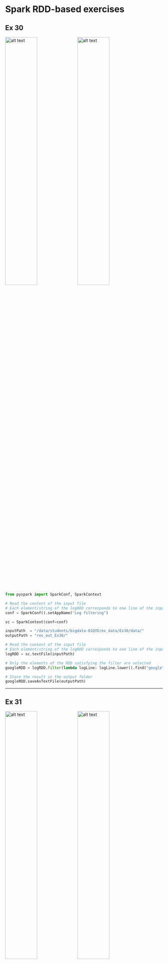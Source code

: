 # Spark RDD-based exercises

## Ex 30

<p float="left">
    <img src="./images/image.png" alt="alt text" width="45%" />
    <img src="./images/image-1.png" alt="alt text" width="45%" />
</p>

```python
from pyspark import SparkConf, SparkContext

# Read the content of the input file
# Each element/string of the logRDD corresponds to one line of the input file
conf = SparkConf().setAppName("Log filtering")

sc = SparkContext(conf=conf)

inputPath  = "/data/students/bigdata-01QYD/ex_data/Ex30/data/"
outputPath = "res_out_Ex30/" 

# Read the content of the input file
# Each element/string of the logRDD corresponds to one line of the input file
logRDD = sc.textFile(inputPath)

# Only the elements of the RDD satisfying the filter are selected
googleRDD = logRDD.filter(lambda logLine: logLine.lower().find("google") >= 0)

# Store the result in the output folder
googleRDD.saveAsTextFile(outputPath)
```

---

## Ex 31

<p float="left">
    <img src="./images/image-2.png" alt="alt text" width="45%" />
    <img src="./images/image-3.png" alt="alt text" width="45%" />
</p>

#### difference between map() and flatmap()

`map()` and `flatMap()` are both Spark transformations used to apply a function to each element of an RDD, but they behave differently in terms of output structure.

1) map()
    - Transforms each input element into one output element.
    - The result is an RDD where each input element maps to a single transformed element.

    Example:

    ```python
    rdd = sc.parallelize(["hello", "world"])

    mapped_rdd = rdd.map(lambda x: x.upper())
    print(mapped_rdd.collect())

    # Output: ['HELLO', 'WORLD']

    ```

2) flatmap()
    - Transforms each input element into zero or more output elements.
    - The result is a flattened RDD where the transformation function returns an iterable, and Spark automatically expands (flattens) it.
    Example:

    ```python
    rdd = sc.parallelize(["hello world", "hi"])

    flat_mapped_rdd = rdd.flatMap(lambda x: x.split(" "))
    print(flat_mapped_rdd.collect())

    # Output: ['hello', 'world', 'hi']

    ```

- Use map() when each input element should correspond to exactly one output element.
- Use flatMap() when each input element may produce multiple outputs, or when flattening a list structure.

#### version with map()

```python
from pyspark import SparkConf, SparkContext

conf = SparkConf().setAppName("Ex 31")
sc = SparkContext(conf=conf)

inputPath  = "/data/students/bigdata-01QYD/ex_data/Ex31/data/"
outputPath = "res_out_Ex31/"

# Read the content of the input file
# Each element/string of the logRDD corresponds to one line of the input file
logRDD = sc.textFile(inputPath)

# Only the elements of the RDD satisfying the filter are selected
googleRDD = logRDD.filter(lambda logLine: logLine.lower().find("www.google.com")>=0)

# Use map to select only the IP address. It is the first field before -
IPsRDD = googleRDD.map(lambda logLine: logLine.split('-')[0])

# Remove duplicates
distinctIPsRDD = IPsRDD.distinct()

# Store the result in the output folder
distinctIPsRDD.saveAsTextFile(outputPath)
```

#### version with flatmap()

```python
from pyspark import SparkConf, SparkContext

conf = SparkConf().setAppName("Ex 31")
sc = SparkContext(conf=conf)

inputPath  = "/data/students/bigdata-01QYD/ex_data/Ex31/data/"
outputPath = "res_out_Ex31/"

# Read the content of the input file
# Each element/string of the logRDD corresponds to one line of the input file
logRDD = sc.textFile(inputPath)

def filterAndExtractIP(line):
    # Inizialize the list that will be returned by this function
    listIPs = []
    
    # If line contains www.google.com add the IP of this line in the returned list
    if line.lower().find("www.google.com")>=0:
        IP = line.split('-')[0]
        listIPs.append(IP)
        
    # return listIPs
    return listIPs

# Only the elements of the RDD satisfying the filter are selected
# and the associated IPs are returned
# Those lines that do not contain "www.google.com" return an empy list.
IPsRDD = logRDD.flatMap(filterAndExtractIP)

# Remove duplicates
distinctIPsRDD = IPsRDD.distinct()

# Store the result in the output folder
distinctIPsRDD.saveAsTextFile(outputPath)
```

---

## Ex 32

<p float="left">
    <img src="./images/image-4.png" alt="alt text" width="45%" />
    <img src="./images/image-5.png" alt="alt text" width="45%" />
</p>

1. We can use the take `takeOrdered(num)` action → since by default it uses the ascending order, we customize the sorting function by negating the elements. In this way we get the elements in descending order and we  only the first one. Keep in mind it returns a list even if there is only one element.
2. We can also use the `top(num)` action → it will retrieve the `num` largest elements in the collection. Of course, we will take only the first one. Same as before: keep in mind it returns a list even if there is only one element.
3. Firstly, with `map()` we retrieve all the values (the same as the examples before) and then with `reduce()` we take only the maximum value.

### version with takeOrdered()

```python
from pyspark import SparkConf, SparkContext

conf = SparkConf().setAppName("Ex 32")
sc = SparkContext(conf=conf)

inputPath  = "/data/students/bigdata-01QYD/ex_data/Ex32/data/"

# Read the content of the input file
readingsRDD = sc.textFile(inputPath)

# Extract the PM10 values
# It can be implemented by using the map transformation
# Split each line and select the third field
# Remember to convert it into a float, otherwise it will be a string
pm10ValuesRDD = readingsRDD.map(lambda PM10Reading: float(PM10Reading.split(',')[2]))

# Select the maximum PM10 value by using the takeOrdered action. We need to change the "sort function"
maxPM10Value = pm10ValuesRDD.takeOrdered(1, lambda n: -1*n)[0]

# Print the result on the standard output of the Driver program/notebook
print(maxPM10Value)

```

### version with top() action

```python
from pyspark import SparkConf, SparkContext

conf = SparkConf().setAppName("Ex 32")
sc = SparkContext(conf=conf)

inputPath  = "/data/students/bigdata-01QYD/ex_data/Ex32/data/"

# Read the content of the input file
readingsRDD = sc.textFile(inputPath)

# Extract the PM10 values
# It can be implemented by using the map transformation
# Split each line and select the third field
pm10ValuesRDD = readingsRDD.map(lambda PM10Reading: float(PM10Reading.split(',')[2]))

# Select the maximum PM10 value by using the top action
maxPM10Value = pm10ValuesRDD.top(1)[0]

# Print the result on the standard output of the Driver program/notebook
print(maxPM10Value)
```

### version with reduce()

```python
from pyspark import SparkConf, SparkContext

conf = SparkConf().setAppName("Ex 32")
sc = SparkContext(conf=conf)

inputPath  = "/data/students/bigdata-01QYD/ex_data/Ex32/data/"

# Read the content of the input file
readingsRDD = sc.textFile(inputPath)

# Extract the PM10 values
# It can be implemented by using the map transformation
# Split each line and select the third field
pm10ValuesRDD = readingsRDD.map(lambda PM10Reading: float(PM10Reading.split(',')[2]))

# Select/compute the maximum PM10 value
# The lambda function is applied in a pairwise fashion to combine the elements
# It compares two values and returns the larger one, progressively reducing the RDD.
maxPM10Value = pm10ValuesRDD.reduce(lambda value1, value2: max(value1,value2))

# Print the result on the standard output of the Driver program/notebook
print("maxPM10Value")
```

##### How `reduce()` Works for Finding the Maximum Value

Let's break down how `reduce()` works for finding the **maximum PM10 value**.

```python
maxPM10Value = pm10ValuesRDD.reduce(lambda value1, value2: max(value1, value2))
```

##### Step-by-Step Explanation

1. **Initial Values**:
   - `value1` and `value2` are the two values that are taken from the RDD.

2. **Lambda Function**:
   - The lambda function `lambda value1, value2: max(value1, value2)` compares `value1` and `value2` and returns the larger of the two. This comparison happens iteratively across the entire RDD.

##### Example with RDD values

If the RDD contains the following values:

```python
[35.2, 42.3, 28.7, 50.1, 60.4]
```

Here’s how the process works:

1. The first comparison is between `35.2` and `42.3`. The function returns `42.3`.
2. Next, it compares `42.3` and `28.7`. The function returns `42.3`.
3. Then, it compares `42.3` and `50.1`. The function returns `50.1`.
4. Finally, it compares `50.1` and `60.4`. The function returns `60.4`.

##### Final Result

After applying the `reduce()` function across all elements in the RDD, the maximum PM10 value, `60.4`, is returned.

---

## Ex 33

<p float="left">
    <img src="./images/image-6.png" alt="alt text" width="45%" />
    <img src="./images/image-7.png" alt="alt text" width="45%" />
</p>

### version with top()

```python
# Read the content of the input file
readingsRDD = sc.textFile(inputPath)

# Extract the PM10 values
# It can be implemented by using the map transformation
# Split each line and select the third field
pm10ValuesRDD = readingsRDD.map(lambda PM10Reading: float(PM10Reading.split(',')[2]))

# Select the top-3 values
top3PM10Value = pm10ValuesRDD.top(3)

# Print the result on the standard output of the Driver program/notebook
print(top3PM10Value)
```

### version with takeOrdered()

```python
# Select the top-3 values
top3PM10Value = pm10ValuesRDD.takeOrdered(3, lambda num: -num)
```

---

## Ex 34

<p float="left">
    <img src="./images/image-8.png" alt="alt text" width="45%" />
    <img src="./images/image-9.png" alt="alt text" width="45%" />
</p>

1. We first map the values and find the maximum with reduce. We then use this result to select from all the lines only those where the PM10 value is equal to this one (`filter()` action).
We used the `reduce()` method to find the maximum, but we could have used `top()` or `takeOrdered()` as in the example before without problems.
Be careful: we can use `takeOrdered()` or `top()` only to select the maximum value, not to select all the lines associated with the maximum value!

### version with reduce() and filter()

```python
from pyspark import SparkConf, SparkContext

conf = SparkConf().setAppName("Ex 34")
sc = SparkContext(conf=conf)

inputPath  = "/data/students/bigdata-01QYD/ex_data/Ex34/data/"
outputPath = "res_out_Ex34/"

# Read the content of the input file
readingsRDD = sc.textFile(inputPath)

# Extract the PM10 values
# It can be implemented by using the map transformation
# Split each line and select the third field
pm10ValuesRDD = readingsRDD.map(lambda PM10Reading: float(PM10Reading.split(',')[2]))

# Select/compute the maximum PM10 value
maxPM10Value = pm10ValuesRDD.reduce(lambda value1, value2: max(value1,value2))

# Filter the content of readingsRDD
# Select only the line(s) associated with the maxPM10Value
selectedRecordsRDD = readingsRDD.filter(lambda PM10Reading: float(PM10Reading.split(',')[2])==maxPM10Value)

# Store the result in the output folder
selectedRecordsRDD.saveAsTextFile(outputPath)
```

### version with takeOrdered()

```py
# Select/compute the maximum PM10 value by using takeOrdered
maxPM10Value = pm10ValuesRDD.takeOrdered(1, lambda num: -num)[0]
```

We only select the maximum and then nothing changes with respect to the previous version.

It would have been **WRONG** a solution like this:

```py
# Extract the top-1 result by using takeOrdered
# Consider the PM10 value to select the top-1 line
selectedRecords  = readingsRDD.takeOrdered(1, lambda PM10Reading: -1*float(PM10Reading.split(',')[2]))
# This solution is WRONG because it selects the first line associated with the maximum PM10 and 
# not all the lines (potentially more than one) associated with the maximum PM10 value 

# Transform the local list returned by top in to an RDD
selectedRecordsRDD = sc.parallelize(selectedRecords)
```

---

## Ex 35

<p float="left">
    <img src="./images/image-10.png" alt="alt text" width="45%" />
    <img src="./images/image-11.png" alt="alt text" width="45%" />
</p>

1. We find the maximum as before
2. We select only the lines with the maximum value
3. We extract the dates from those lines

```py
from pyspark import SparkConf, SparkContext

conf = SparkConf().setAppName("Ex 35")
sc = SparkContext(conf=conf)

inputPath  = "/data/students/bigdata-01QYD/ex_data/Ex35/data/"
outputPath = "res_out_Ex35/"

# Read the content of the input file
readingsRDD = sc.textFile(inputPath)

# Extract the PM10 values
# It can be implemented by using the map transformation
# Split each line and select the third field
pm10ValuesRDD = readingsRDD.map(lambda PM10Reading: float(PM10Reading.split(',')[2]))

# Select/compute the maximum PM10 value
maxPM10Value = pm10ValuesRDD.reduce(lambda value1, value2: max(value1,value2))

# Filter the content of readingsRDD
# Select only the line(s) associated with the maxPM10Value
selectedRecordsRDD = readingsRDD.filter(lambda PM10Reading: float(PM10Reading.split(',')[2])==maxPM10Value)

# Extract the dates from the selected records (second field of each string)
datesRDD = selectedRecordsRDD.map(lambda PM10Reading: PM10Reading.split(',')[1])

# Remove duplicates, if any
distinctDatesRDD = datesRDD.distinct()

# Store the result in the output folder
distinctDatesRDD.saveAsTextFile(outputPath)
```

---

## Ex 36

<p float="left">
    <img src="./images/image-12.png" alt="alt text" width="45%" />
    <img src="./images/image-13.png" alt="alt text" width="45%" />
</p>

**Version 1**

1. We extract only the PM10Values (`map()`)
2. We sum them (`reduce()`)
3. We find the number of elements (`count()`)
4. We compute the average

**Version 2**

1. We extract the PM10Values, but this time we return the tuple (PM10 value, 1) (`map()`)
2. We compute the sum of the pm 10 values and the count of the number of lines together (`reduce()`)
3. We use those values to compute the average

**Version 3**

1. We compute the sum of the PM10 values and the number of input lines by using the aggregate action
2. We compute the average

### version 1

```py
from pyspark import SparkConf, SparkContext

conf = SparkConf().setAppName("Ex 36")
sc = SparkContext(conf=conf)

inputPath  = "/data/students/bigdata-01QYD/ex_data/Ex36/data/"

# Read the content of the input file
readingsRDD = sc.textFile(inputPath)

# Extract the PM10 values
# It can be implemented by using the map transformation
# Split each line and select the third field
pm10ValuesRDD = readingsRDD.map(lambda PM10Reading: float(PM10Reading.split(',')[2]))

# Compute the sum of the PM10 values by using the reduce action
sumPM10Values = pm10ValuesRDD.reduce(lambda value1, value2: value1+value2)

# Count the number of lines of the input file
numLines = pm10ValuesRDD.count()

# Compute average
print("Average=", sumPM10Values / numLines)
```

### version 2

```py
# Extract the PM10 values and return a tuple(PM10 value, 1)
# It can be implemented by using the map transformation
# PM10 is the third field of each input string
pm10ValuesRDD = readingsRDD.map(lambda PM10Reading: ( float(PM10Reading.split(',')[2]), 1) )

# Compute the sum of the PM10 values and the number of input lines (= sum of onses) by using the reduce action
sumPM10ValuesCountLines = pm10ValuesRDD.reduce(lambda value1, value2: (value1[0]+value2[0], value1[1]+value2[1]))

# Compute the average PM10 value
# sumPM10ValuesCountLines[0] is equal to the sum of the input PM10 values
# sumPM10ValuesCountLines[1] is equal to the number of input lines/input values
print("Average=", sumPM10ValuesCountLines[0]/sumPM10ValuesCountLines[1])
```

### version 3

```py
# Read the content of the input file
readingsRDD = sc.textFile(inputPath)

# Compute the sum of the PM10 values and the number of input lines by using the aggregate action
sumPM10ValuesCountLines = readingsRDD.aggregate((0,0), \
                                lambda intermediateResult, PM10Reading: \
                                (intermediateResult[0] + float(PM10Reading.split(',')[2]), intermediateResult[1] + 1), \
                                lambda intermR1, intermR2: (intermR1[0] + intermR2[0], intermR1[1] + intermR2[1]) )

# Compute the average PM10 value
# sumPM10ValuesCountLines[0] is equal to the sum of the input PM10 values
# sumPM10ValuesCountLines[1] is equal to the number of input lines/input values
print("Average=", sumPM10ValuesCountLines[0]/sumPM10ValuesCountLines[1])
```

### version 3, small variation

```py
readingsRDD = sc.textFile(inputPath)

pm10ValuesRDD = readingsRDD.map(lambda line: float(line.split(',')[2]))

sumCount = pm10ValuesRDD.aggregate((0, 0), # zero value (sum, count)
                                   lambda prev, new: (prev[0] + new, prev[1] + 1), #seqOp
                                   lambda p1, p2: (p1[0] + p2[0], p1[1] + p2[1]) #combop
                                   )

avgPm10 = sumCount[0] / sumCount[1]

print(avgPm10)
```

---

## Ex 37

<p float="left">
    <img src="./images/image-14.png" alt="alt text" width="45%" />
    <img src="./images/image-15.png" alt="alt text" width="45%" />
</p>

Here, the main point to understand is that we start by creating tuples (sensor_id, pm10Value) using `map()`. Then we use `reduceByKey()` to obtain something like (sensor_id, max pm10 value for that sensor_id). This gives us the desired result. 😊
With `reduceByKey()` we are able to obtain a single-value final result for each key.
Otherwise, if we wanted a list of values for each key → `groupByKey()`

```py
from pyspark import SparkConf, SparkContext

conf = SparkConf().setAppName("Ex 37")
sc = SparkContext(conf=conf)

inputPath  = "/data/students/bigdata-01QYD/ex_data/Ex37/data/sensors.txt" # argv[1]
outputPath = "res_out_Ex37/" # argv[2]

# Read the content of the input file
readingsRDD = sc.textFile(inputPath)

# Extract the PM10 values
# It can be implemented by using the map transformation
# Split each line and select the third field

# Create an RDD of key-value pairs
# Each pair contains a sensorId (key) and a PM10 value (value)
# It can be implemented by using the map transformation. 
# The function of the map transformation returns a tuple
sensorsPM10ValuesRDD = readingsRDD.map(lambda PM10Reading: (PM10Reading.split(',')[0], float(PM10Reading.split(',')[2])) )

# Apply the reduceByKey transformation to compute the maximum PM10 value for each sensor
sensorsMaxValuesRDD = sensorsPM10ValuesRDD.reduceByKey(lambda value1, value2: max(value1, value2))

# Store the result in the output folder
sensorsMaxValuesRDD.saveAsTextFile(outputPath)
```

---

## Ex 38

<p float="left">
    <img src="./images/image-16.png" alt="alt text" width="45%" />
    <img src="./images/image-17.png" alt="alt text" width="45%" />
</p>

1. We select only the lines where the PM10Value has a value greater than the threshold (`filter()`)
2. We create, with `map()`, an RDD with key-values (sensor_id, 1)
3. With `reduceByKey()` we sum all the '1' values for every sensor_id
4. With `filter()` we select only those that has a value >= 2

```py
from pyspark import SparkConf, SparkContext

conf = SparkConf().setAppName("Ex 37")
sc = SparkContext(conf=conf)

inputPath  = "/data/students/bigdata-01QYD/ex_data/Ex38/data/sensors.txt" # argv[1]
outputPath = "res_out_Ex38/" # argv[2]

# Read the content of the input file
readingsRDD = sc.textFile(inputPath)

# Apply a filter transformation to select only the lines with PM10>50
readingsHighValueRDD = readingsRDD.filter(lambda PM10Reading: float(PM10Reading.split(',')[2])>50 )

# Create an RDD of key-value pairs
# Each pair contains a sensorId (key) and +1 (value)
# It can be implemented by using the map transformation. 
# The function of the map transformation returns a tuple
sensorsPM10CriticalValuesRDD = readingsHighValueRDD.map(lambda PM10Reading: (PM10Reading.split(',')[0], 1) )

# Count the number of critical values for each sensor by using the reduceByKey transformation.
# The used function is the sum of the values (the sum of the ones)
sensorsCountsRDD = sensorsPM10CriticalValuesRDD.reduceByKey(lambda value1, value2: value1+value2)

# Select only the pairs with a value (number of critical PM10 values) at least equal to 2
# This is a filter transformation on an RDD of pairs
sensorsCountsCriticalRDD = sensorsCountsRDD.filter(lambda sensorCountPair: sensorCountPair[1]>=2)

# Store the result in the output folder
sensorsCountsCriticalRDD.saveAsTextFile(outputPath)
```

---

## Ex 39

<p float="left">
    <img src="./images/image-18.png" alt="alt text" width="45%" />
    <img src="./images/image-19.png" alt="alt text" width="45%" />
</p>

1. We select the sensor_ids where the threshold is > 50 (`filter()`)
2. We create an RDD with pairs (sensor_id, date) (`map()` transformation)
3. We group by key all the values created before (`groupByKey()`)
4. Then we have to transform the content of values into list for correctness

```py
from pyspark import SparkConf, SparkContext

conf = SparkConf().setAppName("Ex 39")
sc = SparkContext(conf=conf)

inputPath  = "/data/students/bigdata-01QYD/ex_data/Ex39/data/sensors.txt" # argv[1]
outputPath = "res_out_Ex39/" # argv[2]

# Read the content of the input file
readingsRDD = sc.textFile(inputPath)

# Apply a filter transformation to select only the lines with PM10>50
readingsHighValueRDD = readingsRDD.filter(lambda PM10Reading: float(PM10Reading.split(',')[2])>50 )

# Create an RDD of key-value pairs
# Each pair contains a sensorId (key) and a date (value)
# It can be implemented by using the map transformation. 
sensorsCriticalDatesRDD = readingsHighValueRDD.map(lambda PM10Reading: (PM10Reading.split(',')[0], PM10Reading.split(',')[1]) )

# Create one pair for each sensor (key) with the list of dates associated with that sensor (value)
# by using the groupByKey transformation
finalSensorCriticalDates = sensorsCriticalDatesRDD.groupByKey()

# The map method is used to transform the content of the iterable over the values of each key into a list (that can be stored in a readable format)
finalSensorCriticalDateStringFormat = finalSensorCriticalDates.mapValues(lambda dates : list(dates))

# Store the result in the output folder
finalSensorCriticalDateStringFormat.saveAsTextFile(outputPath)
```

---

## Ex 39 bis

<p float="left">
    <img src="./images/image-20.png" alt="alt text" width="45%" />
    <img src="./images/image-21.png" alt="alt text" width="45%" />
</p>

The first part is identical to the previous one.
We have to add the sensor_ids with the empty lists. To do so:

1. We create an RDD for all the sensor_ids
2. We subtract from those the ones with PM10Values > 50
3. We create an RDD with pairs (sensor_id, []) for those
4. We do an union with the previous ones

```py
from pyspark import SparkConf, SparkContext

conf = SparkConf().setAppName("Ex 39 bis")
sc = SparkContext(conf=conf)

inputPath  = "/data/students/bigdata-01QYD/ex_data/Ex39bis/data/sensors.txt" # argv[1]
outputPath = "res_out_Ex39bisv1" # argv[2]

# Read the content of the input file
readingsRDD = sc.textFile(inputPath)

# Apply a filter transformation to select only the lines with PM10>50
readingsHighValueRDD = readingsRDD.filter(lambda PM10Reading: float(PM10Reading.split(',')[2])>50 )

# Create an RDD of key-value pairs
# Each pair contains a sensorId (key) and a date (value)
# It can be implemented by using the map transformation. 
sensorsCriticalDatesRDD = readingsHighValueRDD.map(lambda PM10Reading: (PM10Reading.split(',')[0], PM10Reading.split(',')[1]) )

# Create one pair for each sensor (key) with the list of dates associated with that sensor (value)
# by using the groupByKey transformation
finalSensorCriticalDates = sensorsCriticalDatesRDD.groupByKey()

# The map method is used to transform the content of the iterable over the values of each key into a list (that can be stored in a readable format)
finalSensorCriticalDateStringFormat = finalSensorCriticalDates.mapValues(lambda dates : list(dates))

# All sensors ID from the complete input file
allSensorsRDD = readingsRDD.map(lambda PM10Reading: PM10Reading.split(',')[0])

# Select the identifiers of the sensors that have never been associated with a PM10 values greater than 50
sensorsNeverHighValueRDD = allSensorsRDD.subtract(finalSensorCriticalDates.keys())

# Map each sensor that has never been associated with a PM10 values greater than 50
# to a tuple/pair (sensorId, [])
sensorsNeverHighValueRDDEmptyList = sensorsNeverHighValueRDD.map(lambda sensorId: (sensorId, []))

# Compute the final result
resultRDD = finalSensorCriticalDateStringFormat.union(sensorsNeverHighValueRDDEmptyList)
```

---

## Ex 40

<p float="left">
    <img src="./images/image-22.png" alt="alt text" width="45%" />
    <img src="./images/image-23.png" alt="alt text" width="45%" />
</p>

1. We create an RDD with the lines where the PM10Value > 50 (`filter()`)
2. Starting from those we create tuples (sensor_id, 1) (`map()`)
3. We reduce by key making a sum of all values (`reduceByKey()`)
4. We sort them in descending order (`sortBy()` with parameters: value field and False for ascending order)

```py
from pyspark import SparkConf, SparkContext

conf = SparkConf().setAppName("Ex 40")
sc = SparkContext(conf=conf)

inputPath  = "/data/students/bigdata-01QYD/ex_data/Ex40/data/sensors.txt" # argv[1]
outputPath = "res_out_Ex40/" # argv[2]

# Read the content of the input file
readingsRDD = sc.textFile(inputPath)

# Apply a filter transformation to select only the lines with PM10>50
readingsHighValueRDD = readingsRDD.filter(lambda PM10Reading: float(PM10Reading.split(',')[2])>50 )

# Create an RDD of key-value pairs
# Each pair contains a sensorId (key) and +1 (value)
# It can be implemented by using the map transformation. 
# The function of the map transformation returns a tuple
sensorsPM10CriticalValuesRDD = readingsHighValueRDD.map(lambda PM10Reading: (PM10Reading.split(',')[0], 1) )

# Count the number of critical values for each sensor by using the reduceByKey transformation.
# The used function is the sum of the values (the sum of the ones)
sensorsCountsRDD = sensorsPM10CriticalValuesRDD.reduceByKey(lambda value1, value2: value1+value2)

# Sort pairs by number of critical values - descending order
sortedPairs = sensorsCountsRDD.sortBy(lambda pair: pair[1], False)

# Store the result in the output folder
sortedPairs.saveAsTextFile(outputPath)
```

---

## Ex 41

<p float="left">
    <img src="./images/image-24.png" alt="alt text" width="45%" />
    <img src="./images/image-25.png" alt="alt text" width="45%" />
    <img src="./images/image-26.png" alt="alt text" width="45%" />
</p>

**Version 1** → use of `top()`

- Pay attention: `top()` is an action → it will return a python local variable, not an RDD (we will create it before saving in the HDFS)

**Version 2** → use of `sortBy()` and then `take(k)`

- Same story for `take(k)` → it is an action → doesn't return RDDs

### version 1

```py
from pyspark import SparkConf, SparkContext

conf = SparkConf().setAppName("Ex 41")
sc = SparkContext(conf=conf)

inputPath  = "/data/students/bigdata-01QYD/ex_data/Ex41/data/sensors.txt" # argv[1]
outputPath = "res_out_Ex41v1/" # argv[2]
k = 1 # argv[3]

# Read the content of the input file
readingsRDD = sc.textFile(inputPath)

# Apply a filter transformation to select only the lines with PM10>50
readingsHighValueRDD = readingsRDD.filter(lambda PM10Reading: float(PM10Reading.split(',')[2])>50 )

# Create an RDD of key-value pairs
# Each pair contains a sensorId (key) and +1 (value)
# It can be implemented by using the map transformation. 
# The function of the map transformation returns a tuple
sensorsPM10CriticalValuesRDD = readingsHighValueRDD.map(lambda PM10Reading: (PM10Reading.split(',')[0], 1) )

# Count the number of critical values for each sensor by using the reduceByKey transformation.
# The used function is the sum of the values (the sum of the ones)
sensorsCountsRDD = sensorsPM10CriticalValuesRDD.reduceByKey(lambda value1, value2: value1+value2)

# Use top to select the top k pairs based on the number of critical dates
topKSensorsNumCriticalValues = sensorsCountsRDD.top(k, lambda pair: pair[1])

# top is an action. Hence, topKCriticalSensors is a local Python variable of the Driver.
# Create an RDD of pairs and store it in HDFS by means of the saveAsTextFile method
topKSensorsRDD = sc.parallelize(topKSensorsNumCriticalValues)

topKSensorsRDD.saveAsTextFile(outputPath)

```

### version 2

```py
from pyspark import SparkConf, SparkContext

conf = SparkConf().setAppName("Ex 41")
sc = SparkContext(conf=conf)

inputPath  = "/data/students/bigdata-01QYD/ex_data/Ex41/data/sensors.txt" # argv[1]
outputPath = "res_out_Ex41v1/" # argv[2]
k = 1 # argv[3]

# Read the content of the input file
readingsRDD = sc.textFile(inputPath)

# Apply a filter transformation to select only the lines with PM10>50
readingsHighValueRDD = readingsRDD.filter(lambda PM10Reading: float(PM10Reading.split(',')[2])>50 )

# Create an RDD of key-value pairs
# Each pair contains a sensorId (key) and +1 (value)
# It can be implemented by using the map transformation. 
# The function of the map transformation returns a tuple
sensorsPM10CriticalValuesRDD = readingsHighValueRDD.map(lambda PM10Reading: (PM10Reading.split(',')[0], 1) )

# Count the number of critical values for each sensor by using the reduceByKey transformation.
# The used function is the sum of the values (the sum of the ones)
sensorsCountsRDD = sensorsPM10CriticalValuesRDD.reduceByKey(lambda value1, value2: value1+value2)

# Sort pairs by number of critical values - descending order
sortedNumCriticalValuesSensorRDD = sensorsCountsRDD.sortBy(lambda pair: pair[1], False)

# Select the first k elements of sortedNumCriticalValuesSensorRDD.
# sortedNumCriticalValuesSensorRDD is sorted. 
# Hence, the first k elements are the ones we are interested in  
topKSensorsNumCriticalValues = sortedNumCriticalValuesSensorRDD.take(k)

# take is an action. Hence, topKCriticalSensors is a local Python variable of the Driver.
# Create an RDD of pairs and store it in HDFS by means of the saveAsTextFile method
topKSensorsRDD = sc.parallelize(topKSensorsNumCriticalValues)

topKSensorsRDD.saveAsTextFile(outputPath)
```

---

## Ex 42

<p float="left">
    <img src="./images/image-27.png" alt="alt text" width="45%" />
    <img src="./images/image-28.png" alt="alt text" width="45%" />
    <img src="./images/image-29.png" alt="alt text" width="45%" />
    <img src="./images/image-30.png" alt="alt text" width="45%" />
</p>

The strategy here is the following:

1. We create question pairs (question_id, text_of_the_question)
2. We create answer pairs (question_id, text_of_the_answer)
3. We create question-answers pairs with `cogroup()`
    - the 'key' will be *question_id*
    - the 'value' will be a tuple with 2 iterables: one over text_of_the_question and another one over text_of_the_answer
    They will clearly need to be reformatted.

**Remember**: whenever there is the need to pair keys and list of all values associated with that key → **`cogroup()`** transformation

```py
from pyspark import SparkConf, SparkContext

conf = SparkConf().setAppName("Ex 42")
sc = SparkContext(conf=conf)

inputPathQuestions  = "/data/students/bigdata-01QYD/ex_data/Ex42/data/questions.txt" # argv[1]
inputPathAnswers = "/data/students/bigdata-01QYD/ex_data/Ex42/data/answers.txt" # argv[2]
outputPath = "res_out_Ex42/" # argv[3]

# Read the content of the question file
questionsRDD = sc.textFile(inputPathQuestions)

# Create an RDD of pairs with the questionId as key and the question text as value
questionsPairRDD = questionsRDD.map(lambda question: (question.split(",")[0] , question.split(",")[2]) )

# Read the content of the answer file
answersRDD = sc.textFile(inputPathAnswers)

# Create an RDD of pairs with the questionId as key and the answer text as value
answersPairRDD = answersRDD.map(lambda answer: (answer.split(",")[1] , answer.split(",")[3]) )

# "Cogroup" the two RDDs of pairs
questionsAnswersPairRDD = questionsPairRDD.cogroup(answersPairRDD)

# Use map to transform the two iterables of each pair into a list (reformat them)
questionsAnswersReformatted = questionsAnswersPairRDD.mapValues(lambda value: (list(value[0]), list(value[1]) ) )

questionsAnswersReformatted.saveAsTextFile(outputPath)
```

---

## EX 43

<p float="left">
    <img src="./images/image-31.png" alt="alt text" width="45%" />
    <img src="./images/image-32.png" alt="alt text" width="45%" />
    <img src="./images/image-33.png" alt="alt text" width="45%" />
    <img src="./images/image-34.png" alt="alt text" width="45%" />
    <img src="./images/image-35.png" alt="alt text" width="45%" />
    <img src="./images/image-36.png" alt="alt text" width="45%" />
    <img src="./images/image-37.png" alt="alt text" width="45%" />
</p>

Note on `cache()`:
→ It is used in Pyspark to memorize in the cache an RDD (or a Dataframe).
→ When an RDD or DataFrame is cached, it is stored in memory (RAM) on the cluster nodes, making subsequent operations on it much faster.
→ This is particularly useful when you plan to reuse the same RDD or DataFrame multiple times within a Spark application.

### configuration and paths

```py
from pyspark import SparkConf, SparkContext

conf = SparkConf().setAppName("Ex 43")
sc = SparkContext(conf=conf)

#inputPathReadings = "/data/students/bigdata-01QYD/ex_data/Ex43/data/readings.txt"
#inputPathNeighbors = "/data/students/bigdata-01QYD/ex_data/Ex43/data/neighbors.txt"
#outputPath = "res_out_Ex43/"
#outputPath2 = "res_out_Ex43_2/"
#outputPath3 = "res_out_Ex43_3/"
#thresholdFreeSlots = 3
#thresholdCriticalPercentage = 0.8

inputPathReadings = "data/Ex43/data/readings.txt"
inputPathNeighbors = "data/Ex43/data/neighbors.txt"
outputPath = "res_out_Ex43/"
outputPath2 = "res_out_Ex43_2/"
outputPath3 = "res_out_Ex43_3/"
thresholdFreeSlots = 3
thresholdCriticalPercentage = 0.8
```

### part I

Steps in this part:

1. Identify Critical Situations
    We wrote a function to use for mapping the readings. The mapping is done in this way:
    - takes the reading
    - returns tuple (station_id, (1, isCritical))
        - the first 1 represents one reading (used to count all readings)
        - is_critical is 1 is the situation is critical, 0 otherwise (used to count critical situations)
    Example:

    ```py
    Input: "S1,2024-02-10,12,30,5,1"  # Station S1 has 1 free slot
    Output: ("S1", (1,1))  # This is a critical situation
    ```

2. Count Total and Critical Readings per Station
    We use `reduceByKey()` for this purpose, it will group data by station_id (the key) and for each pair of value tuple will compute the sum for both the values:
    - c1[0] + c2[0] → sums up the total number of readings.
    - c1[1] + c2[1] → sums up the number of critical readings.
    Example:

    ```py
    Input: [("S1", (1,1)), ("S1", (1,0)), ("S1", (1,1))]
    Output: ("S1", (3,2))  # (3 readings in total, 2 of them critical)
    ```

3. Compute the Percentage of Critical stations
    We use mapValues() for this purpose. The value is a tuple counters = (total_readings, critical_readings).
    So, for each tuple we will return a single value = counters[1] / counters[0]
    Example of application of mapValues result:

    ```py
    Input: ("S1", (3,2))  # (3 readings in total, 2 of them critical)
    Output: ("S1", 2/3) → ("S1", 0.6667)
    ```

4. Filter to keep only the pairs with Critical Percentage > 80
5. Sort by Decreasing Percentage
6. Save Results

```py
# Solution Ex. 43 - part I
# Selection of the stations with a percentage of critical situations
# greater than 80%

# Read the content of the readings file
readingsRDD = sc.textFile(inputPathReadings).cache()

def criticalSituation(line):
    fields = line.split(",")
    # fields[0] is the station id
    # fields[5] is the number of free slots
    stationId = fields[0]
    numFreeSlots = int(fields[5])
    
    if  numFreeSlots < thresholdFreeSlots:
        return (stationId, (1, 1))
    else:
        return (stationId, (1, 0))
    
# Count the number of total and critical readings for each station
# Create an RDD of pairs with
# key: stationId
# value: (numReadings, numCriticalReadings)
# ------- numReadings: 1 for each input line
# --------numCriticalReadings: 0 if the situation is not critical. 1 if it is critical
stationCountPairRDD = readingsRDD.map(criticalSituation)

# Compute the number of total and critical readings for each station
stationTotalCountPairRDD = stationCountPairRDD\
.reduceByKey(lambda c1, c2: (c1[0]+c2[0], c1[1]+c2[1]) )

# Compute the percentage of critical situations for each station
stationPercentagePairRDD = stationTotalCountPairRDD\
.mapValues(lambda counters: counters[1]/counters[0])

# Select stations with percentage > 80%
selectedStationsPairRDD = stationPercentagePairRDD\
.filter(lambda sensorPerc: sensorPerc[1]>thresholdCriticalPercentage)

# Sort the stored stations by decreasing percentage of critical situations
selectedStationsSortedPairRDD = selectedStationsPairRDD\
.sortBy(lambda sensorPerc: sensorPerc[1], ascending=False)

selectedStationsSortedPairRDD.saveAsTextFile(outputPath)
```

### part I , alternative 2 (less efficient, with usage of `join()`)

```py
# 1 - compute the percentage of critical situations for each station
# critical_situation -> num_of_free_slots < thresholdFreeSlots
# % critial situations = (critical readings of si) / (number of readings per si)
# in the output file:
# (station_id, %critial_situations) -> sorted by %critial_situations


# station_id, date, hour, minute, num_of_bikes, num_of_free_slots
readingsRDD = sc.textFile(inputPathReadings).cache()

# filter the readings to retrieve only the lines of the critical ones
criticalReadingsRDD = readingsRDD.filter(lambda line: int(line.split(',')[5]) < thresholdFreeSlots)

# map to get the pairs (slot_id, 1) for critical readings
criticalStationIdsOnesRDD = criticalReadingsRDD.map(lambda line: (line.split(',')[0], 1))

# reduce to get the pairs (slot_id, num_critical_readings)
criticalStationIdsNumOfCritialReadingsRDD = criticalStationIdsOnesRDD.reduceByKey(lambda v1, v2: v1 + v2)

# map to get the pairs (slot_id, 1) for all readings
allStationIdsOnesRDD = readingsRDD.map(lambda line: (line.split(',')[0], 1))

# reduce to get pairs (slot_id, total_readings)
allStationIdsTotalReadingsRDD = allStationIdsOnesRDD.reduceByKey(lambda v1, v2: v1 + v2)

# we join the tuples of critical stations and all stations
# inner join -> keep only the cases where there is a match between both of the collections
# result : (station_id, (num_critial_readings, total_readings))
joinCriticalAllRDD = criticalStationIdsNumOfCritialReadingsRDD.join(allStationIdsTotalReadingsRDD)

# map this rdd to obtain (station_id, num_critial_readings/total_readings)
stationIdPercentagePairsRDD = joinCriticalAllRDD.map(lambda pair: (pair[0], float(pair[1][0]) / float(pair[1][1])))

# keep only the stations with percentage > thresholdCriticalPercentage
filteredStationIdPercentagePairsRDD = stationIdPercentagePairsRDD.filter(lambda pair: pair[1] > thresholdCriticalPercentage)

# sort them by percentage value:
sortedStationIdPercentagePairsRDD = filteredStationIdPercentagePairsRDD.sortBy(lambda pair: pair[1], False)

# save the result
sortedStationIdPercentagePairsRDD.saveAsTextFile(outputPath)
```

### part II

Steps in this part:

1. Define the function to categorize readings into timeslots and use it to map the readings
    This function takes the hole line of the input reading and splits it in an array of fields.

    It is used in the map process of the input lines: takes the line and returns:

    - key : (time_slot, station)
    - value: (1, 1) if critical, (1, 0) otherwise

    To calculate the timeslot we consider the hour of the reading (e.g. hour = 5, it falls into [4 - 7])
    The map phase will generate an RDD with pairs:

    ```py
    (("ts[4-7]", "Station_12"), (1, 1))
    (("ts[8-11]", "Station_5"), (1, 0))
    (("ts[16-19]", "Station_8"), (1, 1))
    ```

    The first value (`1`) counts the total readings, the second value (`1` or `0`) counts critical readings.
2. Count total and Critcal Readings per (timeslot, station)
    We use `reduceByKey()` to group by (timesolt, station) and sum up values.
    What we obtain is something like this:

    ```py
    ("ts[4-7]", "Station_12") -> (10, 7)   # 10 total readings, 7 critical
    ("ts[8-11]", "Station_5") -> (8, 2)    # 8 total readings, 2 critical
    ("ts[16-19]", "Station_8") -> (5, 5)   # 5 total readings, 5 critical
    ```

3. Compute the Percentage of Critical situations
    We use `mapValues()` for this purpose, and we obtain something like this:

    ```py
    ("ts[4-7]", "Station_12") -> 7 / 10 = 0.7
    ("ts[8-11]", "Station_5") -> 2 / 8 = 0.25
    ("ts[16-19]", "Station_8") -> 5 / 5 = 1.0
    ```

4. Filter Pairs with Percentage > 80%
5. Sort them by Percentage (Descending)
6. Save the output to HDFS

```py
# Solution Ex. 43 - part II
# Selection of the pairs (timeslot, station) with a percentage of
# critical situations greater than 80%

def criticalSituationTimeslots(line):
    
    fields = line.split(",")

    # fields[0] is the station id
    # fields[2] is the hour
    # fields[5] is the number of free slots

    stationId = fields[0]
    numFreeSlots = int(fields[5])
    
    minTimeslotHour = 4 * ( int(fields[2]) // int(4))
    maxTimeslotHour = minTimeslotHour + 3

    timestamp = "ts[" + str(minTimeslotHour) + "-" + str(maxTimeslotHour) + "]"
    
    key = (timestamp, stationId)
    
    if  numFreeSlots < thresholdFreeSlots:
        return (key, (1, 1))
    else:
        return (key, (1, 0))
    
# The input data are already in readingsRDD

# Count the number of total and critical readings for each (timeslot,stationId)
# Create an RDD of pairs with
# key: (timeslot,stationId)
# value: (numReadings, numCriticalReadings)
# ------- numReadings: 1 for each input line
# --------numCriticalReadings: 0 if the situation is not critical. 1 if it is critical

timestampStationCountPairRDD = readingsRDD.map(criticalSituationTimeslots)

# Compute the number of total and critical readings for each (timeslot,station)
timestampStationTotalCountPairRDD = timestampStationCountPairRDD \
.reduceByKey(lambda c1, c2: (c1[0]+c2[0], c1[1]+c2[1]) )

# Compute the percentage of critical situations for each (timeslot,station)
timestampStationPercentagePairRDD = timestampStationTotalCountPairRDD\
.mapValues(lambda counters: counters[1]/counters[0])

# Select (timeslot,station) pairs with percentage > 80%
selectedTimestampStationsPairRDD = timestampStationPercentagePairRDD\
.filter(lambda sensorPerc: sensorPerc[1]>thresholdCriticalPercentage)

# Sort the stored pairs by decreasing percentage of critical situations
percentageTimestampStationsSortedPairRDD = selectedTimestampStationsPairRDD\
.sortBy(lambda sensorPerc: sensorPerc[1], ascending=False)

percentageTimestampStationsSortedPairRDD.saveAsTextFile(outputPath2)
```

### part III

What we want: to select the lines of the readings that are full and at the same time also all the neighboring stations are full in the specific time slot of the selected line.

Steps:

1. Load the Neighbors Data
2. Map Each Line to Station -> Neighbors

    ```py
    Example Input: "S1,S2 S3 S4"
    Output: ("S1", ["S2", "S3", "S4"])
    ```

3. Collect Neighbors in a Local Dictionary

    ```py
    neighbors = {"S1": ["S2", "S3", "S4"], "S2": ["S1", "S3", "S5"]}
    ```

4. Filter Full Status Readings (Free Solts = 0)
    This step keeps only the readings where stations are full, which is the starting point for the next filtering steps.
5. Define function to Extract Timestamp
    The timestamp is formed by concatenating date, hour, minute
    It will be used as key to group readings by time
6. Create a Pair RDD with Timestamp and Reading
    - key = the timestamp (from previous step)
    - value = full status reading (station with free slots = 0)

    ```py
    Example output: ("2024-02-10 12:30", "S1,2024-02-10,12,30,5,0")
    ```

7. Group readings by timestamp
    All readings from the same time period are gathered together.

    ```py
    Input: [("2024-02-10 12:30", "S1,2024-02-10,12,30,5,0")],[("2024-02-10 12:30", "S2,2024-02-10,12,30,5,0")]
    Output: [("2024-02-10 12:30", [list_of_readings])]
    ```

8. Define the Selection Function
    It iterates over the readings for each timestamp.
    1. Extracts the list of full stations for the current timestamp
    2. Checks if all neighboring stations for each station are also full:
        - For each station in the timestamp, it checks whether every neighbor is present in the list of full stations.
        - If all neighbors are full, the reading is selected
    3. Returns a list of selected readings that satisfy the constraints.

9. Apply the Selection Function and Flatten
    Each selected reading satisfy the constraint that:
    - The station is full
    - All its neighbors are also full at the same timestamp

10. Save the result

```py
# Solution Ex. 43 - part III
# Select a reading (i.e., a line) of the first input file if and only if the following constraints are true
# - The line is associated with a full station situation
# - All the neighbor stations of the station Si are full in the time stamp associated with the current line

# Read the file containing the list of neighbors for each station
neighborsRDD = sc.textFile(inputPathNeighbors)

# Map each line of the input file to a pair stationid, list of neighbor stations
nPairRDD = neighborsRDD.map(lambda line: (line.split(",")[0], line.split(",")[1].split(" ")) )

# Create a local dictionary in the main memory of the driver that will be used to store the mapping 
# stationid -> list of neighbors
# There are only 100 stations. Hence, you can suppose that data about neighbors can be stored in the main memory
neighbors=nPairRDD.collectAsMap()

# The input data are already in readingsRDD

# Select the lines/readings associated with a full status (number of free slots equal to 0)
fullStatusLines = readingsRDD.filter(lambda line: int(line.split(",")[5])==0)

def extractTimestamp(reading):
    fields = reading.split(",")
    timestamp = fields[1] + fields[2] + fields[3]
    
    return timestamp

# Create an RDD of pairs with key = timestamp and value=reading associated with that timestamp
# The concatenation of fields[1], fields[2], fields[3] is the timestamp of the reading
fullLinesPRDD = fullStatusLines.map(lambda reading: (extractTimestamp(reading), reading))

#  Collapse all the values with the same key in one single pair (timestamp, reading associated with that timestamp)
fullReadingsPerTimestamp = fullLinesPRDD.groupByKey()

def selectReadingssFunc(pairTimeStampListReadings):
    # Extract the list of stations that appear in the readings
    # associated with the current key 
    # (i.e., the list of stations that are full in this timestamp)
    # The list of readings is in the value part of the inpput key-value pair
    stations = []
    for reading in pairTimeStampListReadings[1]:
        # Extract the stationid from each reading
        fields = reading.split(",")
        stationId = fields[0]
        stations.append(stationId)
        
        
    # Iterate again over the list of readings to select the readings satistying the constraint on the 
    # full status situation of all neighboors 
    selectedReading = []

    for reading in pairTimeStampListReadings[1]:
        # This reading must be selected if all the neighbors of
        # the station of this reading are also in the value of
        # the current key-value pair (i.e., if they are in list stations)
        # Extract the stationid of this reading
        fields = reading.split(",")
        stationId = fields[0]

        # Select the list of neighbors of the current station
        nCurrentStation = neighbors[stationId]
        
        # Check if all the neighbors of the current station are in value 
        # (i.e., the local list stations) of the current key-value pair
        allNeighborsFull = True
        
        for neighborStation in nCurrentStation:
            if neighborStation not in stations:
                # There is at least one neighbor of th current station
                # that is not in the full status in this timestamp
                allNeighborsFull = False
                
        if allNeighborsFull == True:
            selectedReading.append(reading)
            
    return selectedReading

# Each pair contains a timestamp and the list of readings (with number of free slots equal to 0) 
# associated with that timestamp.
# Check, for each reading in the list, if all the neighbors of the station of that reading are 
# also present in this list of readings
# Emit one "string" for each reading associated with a completely full status 
selectedReadingsRDD = fullReadingsPerTimestamp.flatMap(selectReadingssFunc)

# Store the result in HDFS
selectedReadingsRDD.saveAsTextFile(outputPath3)
```

---

## Ex 44

<p float="left">
    <img src="./images/image-38.png" alt="alt text" width="45%" />
    <img src="./images/image-39.png" alt="alt text" width="45%" />
    <img src="./images/image-40.png" alt="alt text" width="45%" />
    <img src="./images/image-41.png" alt="alt text" width="45%" />
</p>

```py
from pyspark import SparkConf, SparkContext

conf = SparkConf().setAppName("Ex 44")
sc = SparkContext(conf=conf)

#inputPathWatched = "/data/students/bigdata-01QYD/ex_data/Ex44/data/watchedmovies.txt"
#inputPathPreferences = "/data/students/bigdata-01QYD/ex_data/Ex44/data/preferences.txt"
#inputPathMovies = "/data/students/bigdata-01QYD/ex_data/Ex44/data/movies.txt"
#outputPath = "res_out_Ex44/"
#threshold = 0.5

inputPathWatched = "data/Ex44/data/watchedmovies.txt"
inputPathPreferences = "data/Ex44/data/preferences.txt"
inputPathMovies = "data/Ex44/data/movies.txt"
outputPath = "res_out_Ex44/"
threshold = 0.5

# Read the content of the watched movies file
watchedRDD = sc.textFile(inputPathWatched)

# Select only userid and movieid
# Define an RDD or pairs with movieid as key and userid as value
movieUserPairRDD = watchedRDD.map(lambda line:  (line.split(",")[1], line.split(",")[0]))

# Read the content of the movies file
moviesRDD = sc.textFile(inputPathMovies)

# Select only movieid and genre
# Define an RDD of pairs with movieid as key and genre as value
movieGenrePairRDD = moviesRDD.map(lambda line:  (line.split(",")[0], line.split(",")[2]))

# Join watched movies with movies
joinWatchedGenreRDD = movieUserPairRDD.join(movieGenrePairRDD)

# Select only userid (as key) and genre (as value)
usersWatchedGenresRDD = joinWatchedGenreRDD.map(lambda pair: (pair[1][0], pair[1][1]))

# Read the content of preferences.txt
preferencesRDD = sc.textFile(inputPathPreferences)

# Define an RDD of pairs with userid as key and genre as value
userLikedGenresRDD = preferencesRDD.map(lambda line: (line.split(",")[0], line.split(",")[1]))

# Cogroup the lists of watched and liked genres for each user
# There is one pair for each userid
# the value contains the list of genres (with repetitions) of the
# watched movies and the list of liked genres
userWatchedLikedGenres = usersWatchedGenresRDD.cogroup(userLikedGenresRDD)

def misleadingProfileFunc(userWatchedLikedGenresLists):
    # Store in a local list the "small" set of liked genres
    # associated with the current user
    likedGenres = list(userWatchedLikedGenresLists[1][1])
    
    # Iterate over the watched movies (the genres of the watched movies)and count
    # - The number of watched movies for this user
    # - How many of watched movies are associated with a not liked genre
    numWatchedMovies = 0
    notLiked = 0
   
    for watchedGenre in userWatchedLikedGenresLists[1][0]:
        numWatchedMovies = numWatchedMovies+1
        if watchedGenre not in likedGenres:
            notLiked = notLiked+1
            
    # Check if the number of watched movies associated with a non-liked genre
    # is greater that threshold%
    if float(notLiked) > threshold * float(numWatchedMovies):
        return True
    else: 
        return False
    
# Filter the users with a misleading profile
misleadingUsersListsRDD = userWatchedLikedGenres.filter(misleadingProfileFunc)

# Select only the userid of the users with a misleading profile
misleadingUsersRDD = misleadingUsersListsRDD.keys()

misleadingUsersRDD.saveAsTextFile(outputPath)
```

---

## Ex 45

<p float="left">
    <img src="./images/image-42.png" alt="alt text" width="45%" />
    <img src="./images/image-43.png" alt="alt text" width="45%" />
    <img src="./images/image-44.png" alt="alt text" width="45%" />
    <img src="./images/image-45.png" alt="alt text" width="45%" />
</p>

```py
from pyspark import SparkConf, SparkContext

conf = SparkConf().setAppName("Ex 45")
sc = SparkContext(conf=conf)

#inputPathWatched = "/data/students/bigdata-01QYD/ex_data/Ex45/data/watchedmovies.txt"
#inputPathPreferences = "/data/students/bigdata-01QYD/ex_data/Ex45/data/preferences.txt"
#inputPathMovies = "/data/students/bigdata-01QYD/ex_data/Ex45/data/movies.txt"
#outputPath = "res_out_Ex45/"
#threshold = 0.5

inputPathWatched = "data/Ex45/data/watchedmovies.txt"
inputPathPreferences = "data/Ex45/data/preferences.txt"
inputPathMovies = "data/Ex45/data/movies.txt"
outputPath = "res_out_Ex45/"
threshold = 0.5

# Read the content of the watched movies file
watchedRDD = sc.textFile(inputPathWatched)

# Select only userid and movieid
# Define an RDD or pairs with movieid as key and userid as value
movieUserPairRDD = watchedRDD.map(lambda line:  (line.split(",")[1], line.split(",")[0]))

# Read the content of the movies file
moviesRDD = sc.textFile(inputPathMovies)

# Select only movieid and genre
# Define an RDD of pairs with movieid as key and genre as value
movieGenrePairRDD = moviesRDD.map(lambda line:  (line.split(",")[0], line.split(",")[2]))

# Select only userid (as key) and genre (as value)
usersWatchedGenresRDD = joinWatchedGenreRDD.map(lambda pair: (pair[1][0], pair[1][1]))

# Read the content of preferences.txt
preferencesRDD = sc.textFile(inputPathPreferences)

# Define an RDD of pairs with userid as key and genre as value
userLikedGenresRDD = preferencesRDD.map(lambda line: (line.split(",")[0], line.split(",")[1]))

# Cogroup the lists of watched and liked genres for each user
# There is one pair for each userid
# the value contains the list of genres (with repetitions) of the
# watched movies and the list of liked genres
userWatchedLikedGenres = usersWatchedGenresRDD.cogroup(userLikedGenresRDD)

# This function is used in the next transformation to select users with a misleading profile 
def misleadingProfileFunc(userWatchedLikedGenresLists):
    # Store in a local list the "small" set of liked genres
    # associated with the current user
    likedGenres = list(userWatchedLikedGenresLists[1][1])
    
    # Iterate over the watched movies (the genres of the watched movies)and count
    # - The number of watched movies for this user
    # - How many of watched movies are associated with a not liked genre
    numWatchedMovies = 0
    notLiked = 0
   
    for watchedGenre in userWatchedLikedGenresLists[1][0]:
        numWatchedMovies = numWatchedMovies+1
        if watchedGenre not in likedGenres:
            notLiked = notLiked+1
            
    # Check if the number of watched movies associated with a non-liked genre
    # is greater that threshold%
    if float(notLiked) > threshold * float(numWatchedMovies):
        return True
    else: 
        return False
    
# Filter the users with a misleading profile
misleadingUsersListsRDD = userWatchedLikedGenres.filter(misleadingProfileFunc)

# This function is used in the next transformation to select the pairs (userid,misleading genre)
def misleadingGenresFunc(userWatchedLikedGenresLists):
    # Store in a local list the "small" set of liked genres
    # associated with the current user
    
    userId = userWatchedLikedGenresLists[0]
    likedGenres = list(userWatchedLikedGenresLists[1][1])
    
    # In this solution I suppose that the number of distinct genres for each user 
    # is small and can be stored in a local variable.
    # The local variable is a dictionary that stores for each non-liked genre 
    # also its number of occurrences in the list of watched movies of the current user
    numGenres = {}
    
    
    # Iterate over the watched movies (the genres of the watched movies).
    # Select the watched genres that are not in the liked genres and 
    # count their number of occurrences. Store them in the numGenres dictionary
    for watchedGenre in userWatchedLikedGenresLists[1][0]:
        # Check if the genre is not in the liked ones
        if watchedGenre not in likedGenres:
            # Update the number of times this genre appears
            # in the list of movies watched by the current user
            if watchedGenre in numGenres:
                numGenres[watchedGenre] = numGenres[watchedGenre] + 1
            else:
                numGenres[watchedGenre] = 1
                
    # Select the genres, which are not in the liked ones,
    # which occur at least 5 times
    selectedGenres = []
    
    for genre, occurrences in numGenres.items():
        if occurrences>=5:
            selectedGenres.append( (userId, genre) )
            
    return selectedGenres

# Select the pairs (userid,misleading genre)
misleadingUserGenrePairRDD = misleadingUsersListsRDD.flatMap(misleadingGenresFunc)

misleadingUserGenrePairRDD.saveAsTextFile(outputPath)
```

---

## Ex 46

<p float="left">
    <img src="./images/image-46.png" alt="alt text" width="45%" />
    <img src="./images/image-47.png" alt="alt text" width="45%" />
    <img src="./images/image-48.png" alt="alt text" width="45%" />
</p>

```py
from pyspark import SparkConf, SparkContext
import sys

conf = SparkConf().setAppName("Ex 46")
sc = SparkContext(conf=conf)

inputPath = "data/Ex46/data/readings.txt" # "/data/students/bigdata-01QYD/ex_data/Ex46/data/readings.txt"
outputPath = "res_out_Ex46v2/"

# Read the content of the readings
readingsRDD = sc.textFile(inputPath)

# Generate the elements of each window.
# Each reading with start time t belongs to 3 windows with a window size equal to 3:
# - The one starting at time t-120s
# - The one starting at time t-60s
# - The one starting at time t

def windowElementsFunc(reading):
    fields = reading.split(",")

    # Time stamp of this reading
    t = int(fields[0])
    # Temperature
    temperature = float(fields[1])
    
    # The current reading, associated with time stamp t,
    # is part of the windows starting at time t, t-60s, t-120s
    
    # pairs is a list containing three pairs (window start timestamp, current reading) associated with
    # the three windows containing this reading
    pairs = []
    
    # Window starting at time t
    # This reading is the first element of the window starting at time t
    pairs.append((t, reading))
    
    # Window starting at time t-60
    # This reading is the second element of that window starting at time t-60
    pairs.append((t-60, reading))

    # Window starting at time t-120
    # This reading is the third element of that window starting at time t-120
    pairs.append((t-120, reading))

    return pairs

windowsElementsRDD = readingsRDD.flatMap(windowElementsFunc)

# Use groupByKey to generate one sequence for each time stamp
timestampsWindowsRDD = windowsElementsRDD.groupByKey()

# This function is used in the next transformation to select the windows with an incrasing temperature trend
def increasingTrendFunc(pairInitialTimestampWindow):

    # The key of the input pair is the intial timestamp of the current window
    minTimestamp = pairInitialTimestampWindow[0]
    
    # Store the (at most) 3 elements of the window in a dictionary
    # containing enties time stamp -> temperature
    timestampTemp = {}

    # pairInitialTimestampWindow[1] contains the elements of the current window
    window = pairInitialTimestampWindow[1]
    
    
    for timestampTemperature in window:
        fields = timestampTemperature.split(",")
        t = int(fields[0])
        temperature = float(fields[1])
        
        timestampTemp[t] = temperature
        
    
    # Check if the list contains three elements.
    # If the number of elements is not equal to 3 the window is incomplete and must be discarded
    if len(timestampTemp) != 3:
        increasing = False
    else:
        # Check is the increasing trend is satisfied
        if timestampTemp[minTimestamp]<timestampTemp[minTimestamp+60] and timestampTemp[minTimestamp+60]<timestampTemp[minTimestamp+120]:
            increasing = True
        else:
            increasing = False

    return increasing

seletedWindowsRDD = timestampsWindowsRDD.filter(increasingTrendFunc)

# The result is in the value part of the returned pairs

# Store the result. Map the iterable associated with each window to a list

seletedWindowsRDD.values().map(lambda window: list(window)).saveAsTextFile(outputPath)
```
